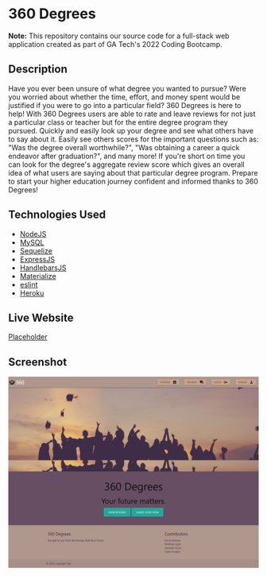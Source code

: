 # 360 Degrees #

**Note:** This repository contains our source code for a full-stack web application created as part of GA Tech's 2022 Coding Bootcamp.

## Description ##

Have you ever been unsure of what degree you wanted to pursue? Were you worried about whether the time, effort, and money spent would be justified if you were to go into a particular field? 360 Degrees is here to help! With 360 Degrees users are able to rate and leave reviews for not just a particular class or teacher but for the entire degree program they pursued. Quickly and easily look up your degree and see what others have to say about it. Easily see others scores for the important questions such as: "Was the degree overall worthwhile?", "Was obtaining a career a quick endeavor after graduation?", and many more! If you're short on time you can look for the degree's aggregate review score which gives an overall idea of what users are saying about that particular degree program. Prepare to start your higher education journey confident and informed thanks to 360 Degrees!

## Technologies Used ##

* [NodeJS](https://nodejs.org/en/)
* [MySQL](https://www.mysql.com/) 
* [Sequelize](https://sequelize.org/)
* [ExpressJS](https://expressjs.com/)
* [HandlebarsJS](https://handlebarsjs.com/)
* [Materialize](https://materializecss.com/)
* [eslint](https://eslint.org/)
* [Heroku](https://heroku.com)


## Live Website ##

[Placeholder](https://threesixtydegrees.herokuapp.com/)

## Screenshot ##

![360 Degrees](./public/images/screenshot.png "360 Degrees")
